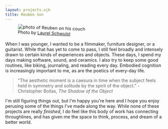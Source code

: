 ```yaml
---
layout: projects.njk
title: Reuben Son
---
```

<figure class="figure-medium" style="transform:rotate(2deg)">
  <img src="https://reubenson-portfolio.s3.us-east-1.amazonaws.com/assets/portrait_2024.jpg" alt="photo of Reuben on his couch">
  <figcaption>Photo by <a href="https://laurelschwulst.com/">Laurel Schwulst</a></figcaption>
</figure>

When I was younger, I wanted to be a filmmaker, furniture designer, or a guitarist. While that has yet to come to pass, I still feel broadly and intensely drawn to certain kinds of experiences and objects. These days, I spend my days making software, sound, and ceramics. I also try to keep some good routines, like biking, journaling, and reading every day. Embodied cognition is increasingly important to me, as are the poetics of every-day life.

> "The aesthetic moment is a caesura in time when the subject feels held in symmetry and solitude by the spirit of the object." - Christopher Bollas, _The Shadow of the Object_

I'm still figuring things out, but I'm happy you're here and I hope you enjoy perusing some of the things I've made along the way. While none of these projects are really _finished_, I do feel like this body of work has connecting throughlines, and has given me the space to think, process, and dream of a better world.

